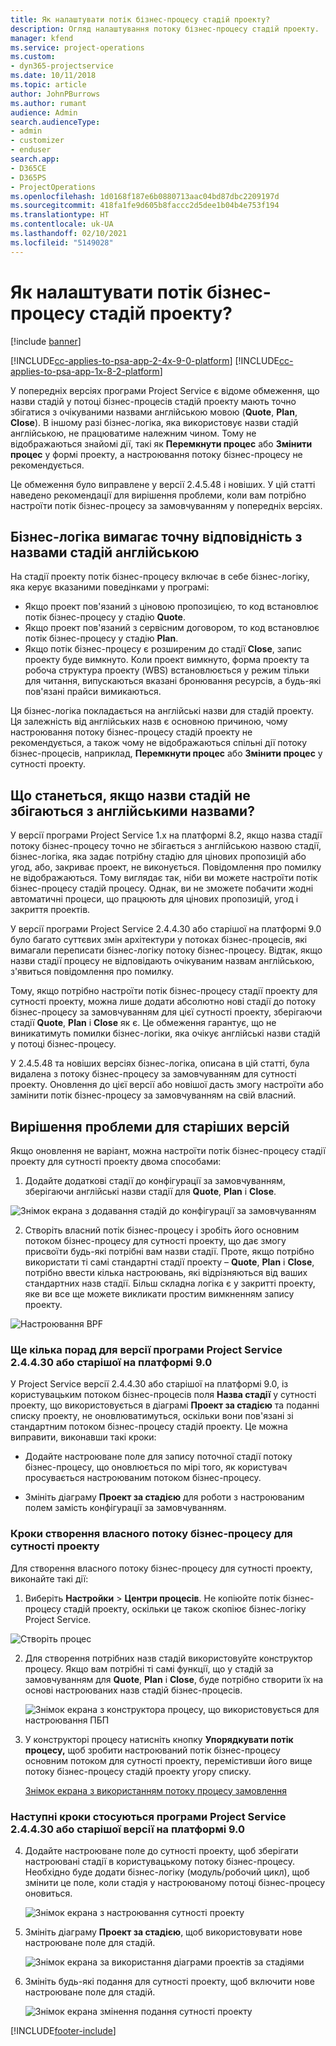 ```yaml
---
title: Як налаштувати потік бізнес-процесу стадій проекту?
description: Огляд налаштування потоку бізнес-процесу стадій проекту.
manager: kfend
ms.service: project-operations
ms.custom:
- dyn365-projectservice
ms.date: 10/11/2018
ms.topic: article
author: JohnPBurrows
ms.author: rumant
audience: Admin
search.audienceType:
- admin
- customizer
- enduser
search.app:
- D365CE
- D365PS
- ProjectOperations
ms.openlocfilehash: 1d0168f187e6b0880713aac04bd87dbc2209197d
ms.sourcegitcommit: 418fa1fe9d605b8faccc2d5dee1b04b4e753f194
ms.translationtype: HT
ms.contentlocale: uk-UA
ms.lasthandoff: 02/10/2021
ms.locfileid: "5149028"
---
```

# <a name="how-do-i-customize-the-project-stages-business-process-flow"></a>Як налаштувати потік бізнес-процесу стадій проекту?

[!include [banner](../includes/psa-now-project-operations.md)]

[!INCLUDE[cc-applies-to-psa-app-2-4x-9-0-platform](../includes/cc-applies-to-psa-app-2-4x-9-0-platform.md)]
[!INCLUDE[cc-applies-to-psa-app-1x-8-2-platform](../includes/cc-applies-to-psa-app-1x-8-2-platform.md)]

У попередніх версіях програми Project Service є відоме обмеження, що назви стадій у потоці бізнес-процесів стадій проекту мають точно збігатися з очікуваними назвами англійською мовою (**Quote**, **Plan**, **Close**). В іншому разі бізнес-логіка, яка використовує назви стадій англійською, не працюватиме належним чином. Тому не відображаються знайомі дії, такі як **Перемкнути процес** або **Змінити процес** у формі проекту, а настроювання потоку бізнес-процесу не рекомендується. 

Це обмеження було виправлене у версії 2.4.5.48 і новіших. У цій статті наведено рекомендації для вирішення проблеми, коли вам потрібно настроїти потік бізнес-процесу за замовчуванням у попередніх версіях.  

## <a name="business-logic-requires-an-exact-match-with-english-stage-names"></a>Бізнес-логіка вимагає точну відповідність з назвами стадій англійською

На стадії проекту потік бізнес-процесу включає в себе бізнес-логіку, яка керує вказаними поведінками у програмі:
- Якщо проект пов'язаний з ціновою пропозицією, то код встановлює потік бізнес-процесу у стадію **Quote**.
- Якщо проект пов'язаний з сервісним договором, то код встановлює потік бізнес-процесу у стадію **Plan**.
- Якщо потік бізнес-процесу є розширеним до стадії **Close**, запис проекту буде вимкнуто. Коли проект вимкнуто, форма проекту та робоча структура проекту (WBS) встановлюється у режим тільки для читання, випускаються вказані бронювання ресурсів, а будь-які пов'язані прайси вимикаються.

Ця бізнес-логіка покладається на англійські назви для стадій проекту. Ця залежність від англійських назв є основною причиною, чому настроювання потоку бізнес-процесу стадій проекту не рекомендується, а також чому не відображаються спільні дії потоку бізнес-процесів, наприклад, **Перемкнути процес** або **Змінити процес** у сутності проекту.

## <a name="what-happens-if-the-stage-names-dont-match-the-english-names"></a>Що станеться, якщо назви стадій не збігаються з англійськими назвами?

У версії програми Project Service 1.x на платформі 8.2, якщо назва стадії потоку бізнес-процесу точно не збігається з англійською назвою стадії, бізнес-логіка, яка задає потрібну стадію для цінових пропозицій або угод, або, закриває проект, не виконується. Повідомлення про помилку не відображаються. Тому виглядає так, ніби ви можете настроїти потік бізнес-процесу стадій процесу. Однак, ви не зможете побачити жодні автоматичні процеси, що працюють для цінових пропозицій, угод і закриття проектів.

У версії програми Project Service 2.4.4.30 або старішої на платформі 9.0 було багато суттєвих змін архітектури у потоках бізнес-процесів, які вимагали переписати бізнес-логіку потоку бізнес-процесу. Відтак, якщо назви стадії процесу не відповідають очікуваним назвам англійською, з'явиться повідомлення про помилку. 

Тому, якщо потрібно настроїти потік бізнес-процесу стадії проекту для сутності проекту, можна лише додати абсолютно нові стадії до потоку бізнес-процесу за замовчуванням для цієї сутності проекту, зберігаючи стадії **Quote**, **Plan** і **Close** як є. Це обмеження гарантує, що не виникатимуть помилки бізнес-логіки, яка очікує англійські назви стадій у потоці бізнес-процесу.

У 2.4.5.48 та новіших версіях бізнес-логіка, описана в цій статті, була видалена з потоку бізнес-процесу за замовчуванням для сутності проекту. Оновлення до цієї версії або новішої дасть змогу настроїти або замінити потік бізнес-процесу за замовчуванням на свій власний. 

## <a name="workarounds-for-earlier-versions"></a>Вирішення проблеми для старіших версій

Якщо оновлення не варіант, можна настроїти потік бізнес-процесу стадії проекту для сутності проекту двома способами:

1. Додайте додаткові стадії до конфігурації за замовчуванням, зберігаючи англійські назви стадії для **Quote**, **Plan** і **Close**.


![Знімок екрана з додавання стадій до конфігурації за замовчуванням](media/FAQ-Customize-BPF-1.png)
 
2. Створіть власний потік бізнес-процесу і зробіть його основним потоком бізнес-процесу для сутності проекту, що дає змогу присвоїти будь-які потрібні вам назви стадії. Проте, якщо потрібно використати ті самі стандартні стадії проекту – **Quote**, **Plan** і **Close**, потрібно ввести кілька настроювань, які відрізняються від ваших стандартних назв стадії. Більш складна логіка є у закритті проекту, яке ви все ще можете викликати простим вимкненням запису проекту.

![Настроювання BPF](media/FAQ-Customize-BPF-2.png)

### <a name="additional-considerations-for-project-service-app-version-24430-or-earlier-on-platform-90"></a>Ще кілька порад для версії програми Project Service 2.4.4.30 або старішої на платформі 9.0

У Project Service версії 2.4.4.30 або старішої на платформі 9.0, із користувацьким потоком бізнес-процесів поля **Назва стадії** у сутності проекту, що використовується в діаграмі **Проект за стадією** та поданні списку проекту, не оновлюватимуться, оскільки вони пов'язані зі стандартним потоком бізнес-процесу стадій проекту. Це можна виправити, виконавши такі кроки:

- Додайте настроюване поле для запису поточної стадії потоку бізнес-процесу, що оновлюється по мірі того, як користувач просувається настроюваним потоком бізнес-процесу.

- Змініть діаграму **Проект за стадією** для роботи з настроюваним полем замість конфігурації за замовчуванням.

### <a name="steps-to-create-your-own-business-process-flow-for-the-project-entity"></a>Кроки створення власного потоку бізнес-процесу для сутності проекту

Для створення власного потоку бізнес-процесу для сутності проекту, виконайте такі дії:

1. Виберіть **Настройки** > **Центри процесів**. Не копіюйте потік бізнес-процесу стадій проекту, оскільки це також скопіює бізнес-логіку Project Service.

  ![Створіть процес](media/FAQ-Customize-BPF-3.png)

2. Для створення потрібних назв стадій використовуйте конструктор процесу. Якщо вам потрібні ті самі функції, що у стадій за замовчуванням для **Quote**, **Plan** і **Close**, буде потрібно створити їх на основі настроюваних назв стадій бізнес-процесів.

   ![Знімок екрана з конструктора процесу, що використовується для настроювання ПБП](media/FAQ-Customize-BPF-4.png) 

3. У конструкторі процесу натисніть кнопку **Упорядкувати потік процесу,** щоб зробити настроюваний потік бізнес-процесу основним потоком для сутності проекту, перемістивши його вище потоку бізнес-процесу стадій проекту угору списку.


   [Знімок екрана з використанням потоку процесу замовлення](media/FAQ-Customize-BPF-5-720.png)

### <a name="the-following-steps-apply-to-project-service-app-24430-or-earlier-on-the-90-platform"></a>Наступні кроки стосуються програми Project Service 2.4.4.30 або старішої версії на платформі 9.0

4. Додайте настроюване поле до сутності проекту, щоб зберігати настроювані стадії в користувацькому потоку бізнес-процесу. Необхідно буде додати бізнес-логіку (модуль/робочий цикл), щоб змінити це поле, коли стадія у настроюваному потоці бізнес-процесу оновиться.

   ![Знімок екрана з настроювання сутності проекту](media/FAQ-Customize-BPF-6-720.png)

5. Змініть діаграму **Проект за стадією**, щоб використовувати нове настроюване поле для стадій.

   ![Знімок екрана за використання діаграми проектів за стадіями](media/FAQ-Customize-BPF-7-720.png)

6. Змініть будь-які подання для сутності проекту, щоб включити нове настроюване поле для стадій.

   ![Знімок екрана змінення подання сутності проекту](media/FAQ-Customize-BPF-8-720.png)



[!INCLUDE[footer-include](../includes/footer-banner.md)]